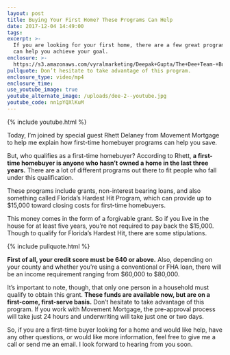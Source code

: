 ```yaml
---
layout: post
title: Buying Your First Home? These Programs Can Help
date: 2017-12-04 14:49:00
tags:
excerpt: >-
  If you are looking for your first home, there are a few great programs that
  can help you achieve your goal.
enclosure: >-
  https://s3.amazonaws.com/vyralmarketing/Deepak+Gupta/The+Dee+Team-+Buying+Your+First+Home%253F+These+Programs+Can+Help.mp4
pullquote: Don’t hesitate to take advantage of this program.
enclosure_type: video/mp4
enclosure_time:
use_youtube_image: true
youtube_alternate_image: /uploads/dee-2--youtube.jpg
youtube_code: nn1pYQXlKuM
---
```



{% include youtube.html %}

Today, I’m joined by special guest Rhett Delaney from Movement Mortgage to help me explain how first-time homebuyer programs can help you save.

But, who qualifies as a first-time homebuyer? According to Rhett, **a first-time homebuyer is anyone who hasn’t owned a home in the last three years.** There are a lot of different programs out there to fit people who fall under this qualification.

These programs include grants, non-interest bearing loans, and also something called Florida’s Hardest Hit Program, which can provide up to $15,000 toward closing costs for first-time homebuyers.

This money comes in the form of a forgivable grant. So if you live in the house for at least five years, you’re not required to pay back the $15,000. Though to qualify for Florida’s Hardest Hit, there are some stipulations.

{% include pullquote.html %}

**First of all, your credit score must be 640 or above.** Also, depending on your county and whether you’re using a conventional or FHA loan, there will be an income requirement ranging from $60,000 to $80,000.

It’s important to note, though, that only one person in a household must qualify to obtain this grant. **These funds are available now, but are on a first-come, first-serve basis.** Don’t hesitate to take advantage of this program. If you work with Movement Mortgage, the pre-approval process will take just 24 hours and underwriting will take just one or two days.

So, if you are a first-time buyer looking for a home and would like help, have any other questions, or would like more information, feel free to give me a call or send me an email. I look forward to hearing from you soon.